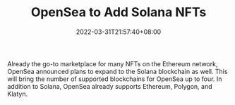 ﻿---
title: "OpenSea to Add Solana NFTs"
date: 2022-03-31T21:57:40+08:00
lastmod: 2022-03-31T16:45:40+08:00
draft: false
authors: ["Maiden"]
description: "Already the go-to marketplace for many NFTs on the Ethereum network, OpenSea announced plans to expand to the Solana blockchain as well. This will bring the number of supported blockchains for OpenSea up to four. In addition to Solana, OpenSea already supports Ethereum, Polygon, and Klatyn."
featuredImage: "opensea-to-add-solana-nfts.jpg"
tags: ["Virtual World","Play to Earn"]
categories: ["news"]
news: ["Virtual World"]
weight: 
lightgallery: true
pinned: false
recommend: false
recommend1: false
---

Already the go-to marketplace for many NFTs on the Ethereum network, OpenSea announced plans to expand to the Solana blockchain as well. This will bring the number of supported blockchains for OpenSea up to four. In addition to Solana, OpenSea already supports Ethereum, Polygon, and Klatyn.

<!--more-->

